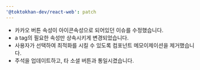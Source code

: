 ```yaml
---
'@toktokhan-dev/react-web': patch
---
```


- 카카오 버튼 속성이 아이콘속성으로 되어있던 이슈를 수정했습니다.
- a tag의 필요한 속성만 상속시키게 변경되었습니다.
- 사용자가 선택하여 최적화를 시킬 수 있도록 컴포넌트 메모이제이션을 제거했습니다.
- 주석을 업데이트하고, 타 소셜 버튼과 통일시켰습니다.
